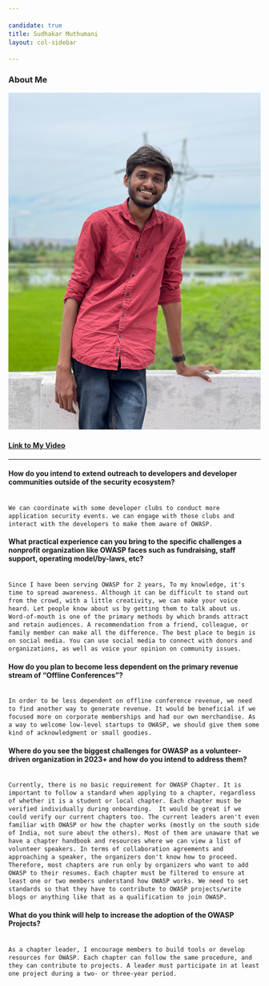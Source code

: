 ```yaml
---

candidate: true
title: Sudhakar Muthumani
layout: col-sidebar

---
```


### About Me
![Sudhakar Muthumani](/assets/images/sudhakar_muthumani_photo.png)



#### <a href="https://youtu.be/hWavlAbdFbw">Link to My Video</a>


--- 

#### How do you intend to extend outreach to developers and developer communities outside of the security ecosystem?

```

We can coordinate with some developer clubs to conduct more application security events. we can engage with those clubs and interact with the developers to make them aware of OWASP.

```

#### What practical experience can you bring to the specific challenges a nonprofit organization like OWASP faces such as fundraising, staff support, operating model/by-laws, etc?

```

Since I have been serving OWASP for 2 years, To my knowledge, it's time to spread awareness. Although it can be difficult to stand out from the crowd, with a little creativity, we can make your voice heard. Let people know about us by getting them to talk about us. Word-of-mouth is one of the primary methods by which brands attract and retain audiences. A recommendation from a friend, colleague, or family member can make all the difference. The best place to begin is on social media. You can use social media to connect with donors and organizations, as well as voice your opinion on community issues.

```

#### How do you plan to become less dependent on the primary revenue stream of “Offline Conferences”?

```

In order to be less dependent on offline conference revenue, we need to find another way to generate revenue. It would be beneficial if we focused more on corporate memberships and had our own merchandise. As a way to welcome low-level startups to OWASP, we should give them some kind of acknowledgment or small goodies.

```

#### Where do you see the biggest challenges for OWASP as a volunteer-driven organization in 2023+ and how do you intend to address them?

```

Currently, there is no basic requirement for OWASP Chapter. It is important to follow a standard when applying to a chapter, regardless of whether it is a student or local chapter. Each chapter must be verified individually during onboarding.  It would be great if we could verify our current chapters too. The current leaders aren't even familiar with OWASP or how the chapter works (mostly on the south side of India, not sure about the others). Most of them are unaware that we have a chapter handbook and resources where we can view a list of volunteer speakers. In terms of collaboration agreements and approaching a speaker, the organizers don't know how to proceed. Therefore, most chapters are run only by organizers who want to add OWASP to their resumes. Each chapter must be filtered to ensure at least one or two members understand how OWASP works. We need to set standards so that they have to contribute to OWASP projects/write blogs or anything like that as a qualification to join OWASP. 

```

#### What do you think will help to increase the adoption of the OWASP Projects?

```

As a chapter leader, I encourage members to build tools or develop resources for OWASP. Each chapter can follow the same procedure, and they can contribute to projects. A leader must participate in at least one project during a two- or three-year period.

```
